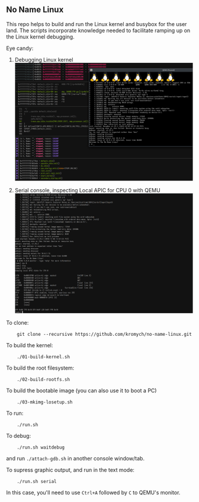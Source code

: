 ## No Name Linux

This repo helps to build and run the Linux kernel and busybox for the user land.
The scripts incorporate knowledge needed to facilitate ramping up on the Linux kernel 
debugging.

Eye candy:
1. Debugging Linux kernel
![Debugging Linux kernel](./notes/debug-graphic.png "Debugging Linux kernel")

2. Serial console, inspecting Local APIC for CPU 0 with QEMU
![Serial console](./notes/qemu-monitor-lapic.png "Serial console")

To clone:
```
	git clone --recursive https://github.com/kromych/no-name-linux.git
```
To build the kernel:
```
	./01-build-kernel.sh
```
To build the root filesystem:
```
	./02-build-rootfs.sh 
```
To build the bootable image (you can also use it to boot a PC)
```
	./03-mkimg-losetup.sh
```

To run:
```
	./run.sh
```

To debug:
```
	./run.sh waitdebug
```
and run `./attach-gdb.sh` in another console window/tab.

To supress graphic output, and run in the text mode:
```
	./run.sh serial
```
In this case, you'll need to use `Ctrl+A` followed by `C` to QEMU's monitor.
